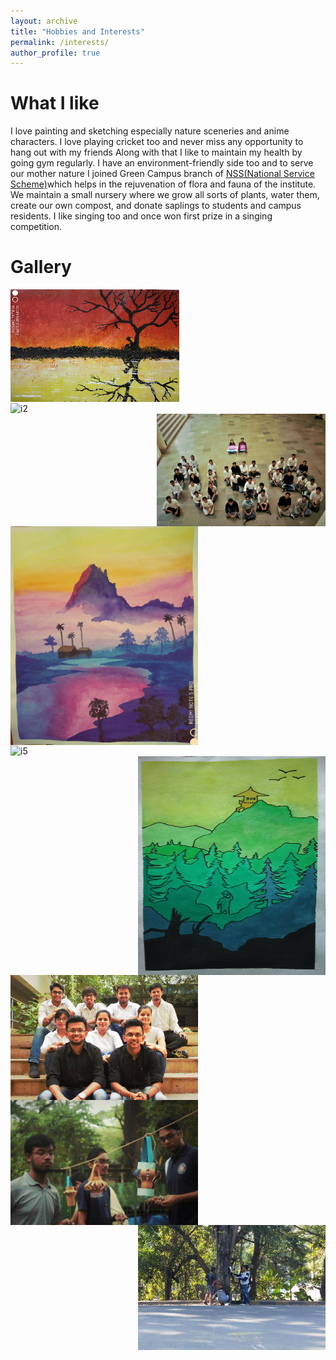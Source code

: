 ```yaml
---
layout: archive
title: "Hobbies and Interests"
permalink: /interests/
author_profile: true
---
```

# What I like
I love painting and sketching especially nature sceneries and anime characters. I love playing cricket too and never miss any opportunity to hang out with my friends
Along with that I like to maintain my health by going gym regularly. I have an environment-friendly side too and to serve our mother nature 
I joined Green Campus branch of [NSS(National Service Scheme)](https://nss.iitb.ac.in/home/)which helps in the rejuvenation of flora and 
fauna of the institute.  We maintain a small nursery where we grow all sorts of plants, water them, create our own compost, and donate saplings to 
students and campus residents. I like singing too and once won first prize in a singing competition. 

# Gallery
<div class="row">
  <div class="column">
    <img align="left" src="/images/Image1.jpg" alt="i1" width="270"
         height="180">
  </div>
  <div class="column">
    <img align="center" src="/images/Image2.jpg" alt="i2" width="270"
         height="180">
  </div>
  <div class="column">
    <img align="right" src="/images/Image8.jpg" alt="i3" width="270"
         height="180">
  </div>
</div>

<div class="row">
  <div class="column">
    <img align="left" src="/images/Image3.jpg" alt="i4" width="300"
         height="350"/>
  </div>
  <div class="column">
    <img align="center" src="/images/Image7.jpg" alt="i5" width="300"
         height="350"/>
  </div>
  <div class="column">
    <img align="right" src="/images/Image6.jpg" alt="i6" width="300"
         height="350"/>
  </div>
 </div>
 
<div class="row">
  <div class="column">
    <img align="left" src="/images/Image9.jpg" alt="i7" width="300"
         height="200"/>
  </div>
  <div class="column">
    <img align="center" src="/images/Image10.jpg" alt="i8" width="300"
         height="200"/>
  </div>
  <div class="column">
    <img align="right" src="/images/Image11.jpg" alt="i9" width="300"
         height="200"/>
  </div>
</div>
